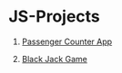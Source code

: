 # JS-Projects

1. <a href = "https://js-passenger-counter-app.netlify.app/" target = "_blank">Passenger Counter App</a>

2. <a href = "https://js-black-jack-game.netlify.app/" target = "_blank">Black Jack Game</a>
